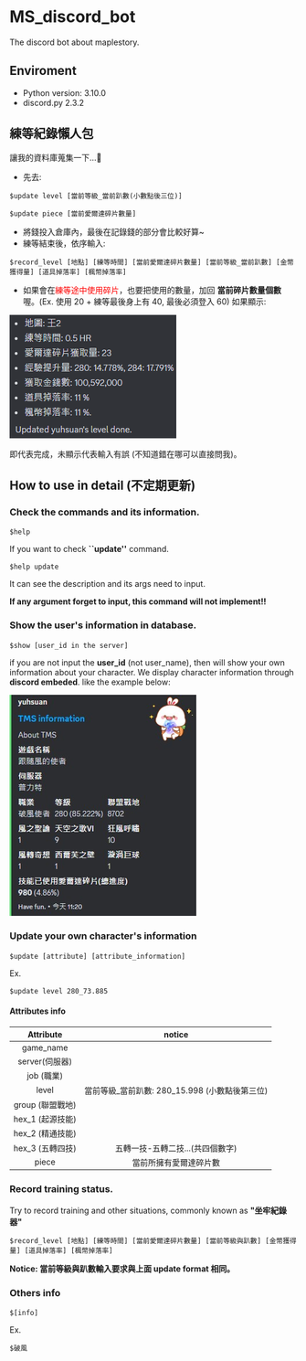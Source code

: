 # MS_discord_bot
The discord bot about maplestory.

## Enviroment
- Python version: 3.10.0
- discord.py 2.3.2

## 練等紀錄懶人包
讓我的資料庫蒐集一下...🙏
- 先去:
```
$update level [當前等級_當前趴數(小數點後三位)]
```
```
$update piece [當前愛爾達碎片數量]
```
- 將錢投入倉庫內，最後在記錄錢的部分會比較好算~
- 練等結束後，依序輸入:
```
$record_level [地點] [練等時間] [當前愛爾達碎片數量] [當前等級_當前趴數] [金幣獲得量] [道具掉落率] [楓幣掉落率]
```
- 如果會在<font color="#f00">練等途中使用碎片</font>，也要把使用的數量，加回 **當前碎片數量個數** 喔。(Ex. 使用 20 + 練等最後身上有 40, 最後必須登入 60)
如果顯示:

![image](https://github.com/YuHsuan87/MS_discord_bot/blob/main/readmd_pic/readmd_1.png)

即代表完成，未顯示代表輸入有誤 (不知道錯在哪可以直接問我)。

## How to use in detail (不定期更新)
### Check the commands and its information.
```
$help
```
If you want to check **``update''** command.
```
$help update
```
It can see the description and its args need to input.

**If any argument forget to input, this command will not implement!!**

### Show the user's information in database.
```
$show [user_id in the server]
```
if you are not input the **user_id** (not user_name), then will show your own information about your character.
We display character information through **discord embeded**.
like the example below:

![image](https://github.com/YuHsuan87/MS_discord_bot/blob/main/readmd_pic/readmd_2.jpg)

### Update your own character's information
```
$update [attribute] [attribute_information]
```
Ex.
```
$update level 280_73.885
```
#### Attributes info
|     Attribute      |                     notice                     |
|:------------------:|:----------------------------------------------:|
|     game_name      |                                                |
|   server(伺服器)   |                                                |
|     job (職業)     |                                                |
|       level        | 當前等級_當前趴數: 280_15.998 (小數點後第三位) |
|  group (聯盟戰地)  |                                                |
| hex_1  (起源技能)  |                                                |
| hex_2  (精通技能)  |                                                |
| hex_3   (五轉四技) |        五轉一技-五轉二技...(共四個數字)        |
|       piece        |             當前所擁有愛爾達碎片數             |

### Record training status.
Try to record training and other situations, commonly known as **"坐牢紀錄器"**
```
$record_level [地點] [練等時間] [當前愛爾達碎片數量] [當前等級與趴數] [金幣獲得量] [道具掉落率] [楓幣掉落率]
```
**Notice: 當前等級與趴數輸入要求與上面 update format 相同。**

### Others info
```
$[info]
```
Ex.
```
$破風
```


